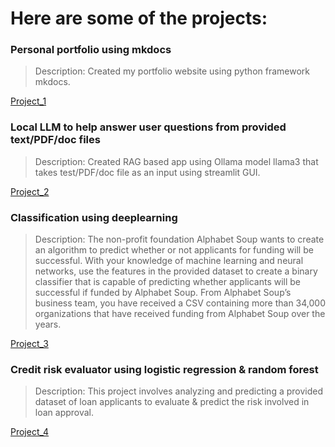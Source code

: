 # Here are some of the projects:

### Personal portfolio using mkdocs  
> Description:
> Created my portfolio website using python framework mkdocs.
> 
[Project_1](./projects/project_1.md)

### Local LLM to help answer user questions from provided text/PDF/doc files
> Description:
>   Created RAG based app using Ollama model llama3 that takes test/PDF/doc file as an input
>   using streamlit GUI.
>   
[Project_2](./projects/project_2.md)

### Classification using deeplearning 
> Description:
> The non-profit foundation Alphabet Soup wants to create an algorithm to predict whether or not applicants for funding will be successful. With your knowledge of machine learning and neural networks, use the features in the provided dataset to create a binary classifier that is capable of predicting whether applicants will be successful if funded by Alphabet Soup. From Alphabet Soup’s business team, you have received a CSV containing more than 34,000 organizations that have received funding from Alphabet Soup over the years.
> 
[Project_3](./projects/project_3.md)

### Credit risk evaluator using logistic regression & random forest
> Description:
> This project involves analyzing and predicting a provided dataset of loan applicants to evaluate & predict the risk involved in loan approval.
> 
[Project_4](./projects/project_4.md)

